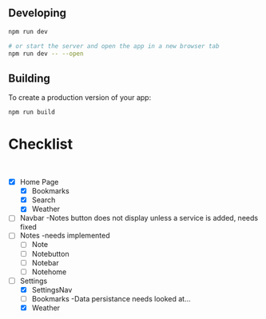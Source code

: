 ## Developing
```bash
npm run dev

# or start the server and open the app in a new browser tab
npm run dev -- --open
```

## Building

To create a production version of your app:

```bash
npm run build
```

# Checklist
<br>

- [x] Home Page
    - [x] Bookmarks
    - [x] Search
    - [x] Weather

- [ ] Navbar
    -Notes button does not display unless a service is added, needs fixed
- [ ] Notes
    -needs implemented
    - [ ] Note
    - [ ] Notebutton
    - [ ] Notebar
    - [ ] Notehome
- [ ] Settings
    - [x] SettingsNav
    - [ ] Bookmarks
        -Data persistance needs looked at...
    - [x] Weather
